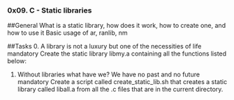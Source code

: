 ### 0x09. C - Static libraries

##General
What is a static library, how does it work, how to create one, and how to use it
Basic usage of ar, ranlib, nm

##Tasks
0. A library is not a luxury but one of the necessities of life
mandatory
Create the static library libmy.a containing all the functions listed below:
1. Without libraries what have we? We have no past and no future
mandatory
Create a script called create_static_lib.sh that creates a static library called liball.a from all the .c files that are in the current directory.
